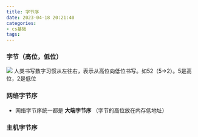 ```yaml
---
title: 字节序
date: 2023-04-18 20:21:40
categories:
- cs基础
tags:
---
```


### 字节（高位，低位）

![](/images/Pasted%20image%2020230418210112.png)
人类书写数字习惯从左往右，表示从高位向低位书写。如52（5->2）。5是高位，2是低位


### 网络字节序

- 网络字节序统一都是 **大端字节序** （字节的高位放在内存低地址）

### 主机字节序


